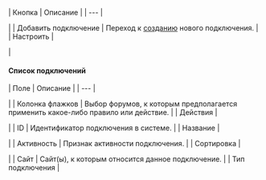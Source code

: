 | Кнопка | Описание |
| --- |

|
| Добавить подключение | Переход к [созданию](/user_help/service/xdi/xdi_lf_scheme_edit.php) нового подключения. |
| Настроить |

|

#### Список подключений

| Поле | Описание |
| --- |

|
| Колонка флажков | Выбор форумов, к которым предполагается применить какое-либо правило или действие. |
| Действия |

|
| ID | Идентификатор подключения в системе. |
| Название |

|
| Активность | Признак активности подключения. |
| Сортировка |

|
| Сайт | Сайт(ы), к которым относится данное подключение. |
| Тип подключения |